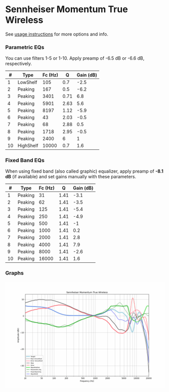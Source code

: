 # Sennheiser Momentum True Wireless
See [usage instructions](https://github.com/jaakkopasanen/AutoEq#usage) for more options and info.

### Parametric EQs
You can use filters 1-5 or 1-10. Apply preamp of -6.5 dB or -6.6 dB, respectively.

|   # | Type      |   Fc (Hz) |    Q |   Gain (dB) |
|-----|-----------|-----------|------|-------------|
|   1 | LowShelf  |       105 | 0.7  |        -2.5 |
|   2 | Peaking   |       167 | 0.5  |        -6.2 |
|   3 | Peaking   |      3401 | 0.71 |         6.8 |
|   4 | Peaking   |      5901 | 2.63 |         5.6 |
|   5 | Peaking   |      8197 | 1.12 |        -5.9 |
|   6 | Peaking   |        43 | 2.03 |        -0.5 |
|   7 | Peaking   |        68 | 2.88 |         0.5 |
|   8 | Peaking   |      1718 | 2.95 |        -0.5 |
|   9 | Peaking   |      2400 | 6    |         1   |
|  10 | HighShelf |     10000 | 0.7  |         1.6 |

### Fixed Band EQs
When using fixed band (also called graphic) equalizer, apply preamp of **-8.1 dB** (if available) and set gains manually with these parameters.

|   # | Type    |   Fc (Hz) |    Q |   Gain (dB) |
|-----|---------|-----------|------|-------------|
|   1 | Peaking |        31 | 1.41 |        -3.1 |
|   2 | Peaking |        62 | 1.41 |        -3.5 |
|   3 | Peaking |       125 | 1.41 |        -5.4 |
|   4 | Peaking |       250 | 1.41 |        -4.9 |
|   5 | Peaking |       500 | 1.41 |        -1   |
|   6 | Peaking |      1000 | 1.41 |         0.2 |
|   7 | Peaking |      2000 | 1.41 |         2.8 |
|   8 | Peaking |      4000 | 1.41 |         7.9 |
|   9 | Peaking |      8000 | 1.41 |        -2.6 |
|  10 | Peaking |     16000 | 1.41 |         1.6 |

### Graphs
![](./Sennheiser%20Momentum%20True%20Wireless.png)
